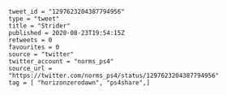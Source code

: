```
tweet_id = "1297623204387794956"
type = "tweet"
title = "Strider"
published = 2020-08-23T19:54:15Z
retweets = 0
favourites = 0
source = "twitter"
twitter_account = "norms_ps4"
source_url = "https://twitter.com/norms_ps4/status/1297623204387794956"
tag = [ "horizonzerodawn", "ps4share",]
```

<p class='image'><img src='http://mnf.m17s.net/2020/08/23/EgIVbIWWAAE2LbB.jpg' alt=''></p>

